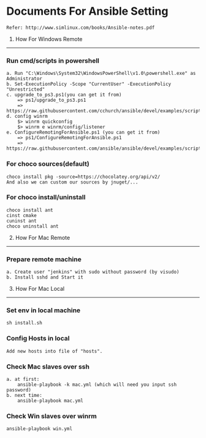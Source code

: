 Documents For Ansible Setting
=============================

    Refer: http://www.simlinux.com/books/Ansible-notes.pdf


1. How For Windows Remote
-------------------------

### Run cmd/scripts in powershell
    a. Run "C:\Windows\System32\WindowsPowerShell\v1.0\powershell.exe" as Administrator
    b. Set-ExecutionPolicy -Scope "CurrentUser" -ExecutionPolicy "Unrestricted"
    c. upgrade_to_ps3.ps1(you can get it from)
        => ps1/upgrade_to_ps3.ps1
        => https://raw.githubusercontent.com/cchurch/ansible/devel/examples/scripts/upgrade_to_ps3.ps1
    d. config winrm
        $> winrm quickconfig
        $> winrm e winrm/config/listener
    e. ConfigureRemotingForAnsible.ps1 (you can get it from)
        => ps1/ConfigureRemotingForAnsible.ps1
        => https://raw.githubusercontent.com/ansible/ansible/devel/examples/scripts/ConfigureRemotingForAnsible.ps1

### For choco sources(default)
    choco install pkg -source=https://chocolatey.org/api/v2/
    And also we can custom our sources by jnuget/...

### For choco install/uninstall
    choco install ant
    cinst cmake
    cuninst ant
    choco uninstall ant



2. How For Mac Remote
---------------------

### Prepare remote machine
    a. Create user "jenkins" with sudo without password (by visudo)
    b. Install sshd and Start it 



3. How For Mac Local
--------------------

### Set env in local machine
    sh install.sh

### Config Hosts in local
    Add new hosts into file of "hosts".

### Check Mac slaves over ssh
    a. at first: 
        ansible-playbook -k mac.yml (which will need you input ssh password)
    b. next time:
        ansible-playbook mac.yml

### Check Win slaves over winrm
    ansible-playbook win.yml



